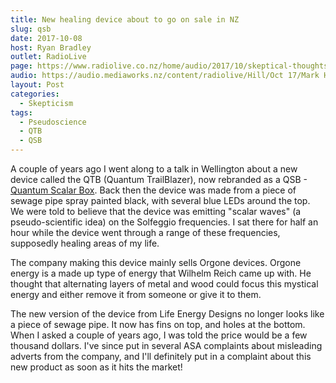 ```yaml
---
title: New healing device about to go on sale in NZ
slug: qsb
date: 2017-10-08
host: Ryan Bradley
outlet: RadioLive
page: https://www.radiolive.co.nz/home/audio/2017/10/skeptical-thoughts-with-mark-honeychurch.html
audio: https://audio.mediaworks.nz/content/radiolive/Hill/Oct 17/Mark HoneyChurch 8_10_17.mp3
layout: Post
categories:
  - Skepticism
tags:
  - Pseudoscience
  - QTB
  - QSB
---
```


A couple of years ago I went along to a talk in Wellington about a new device called the QTB (Quantum TrailBlazer), now rebranded as a QSB - [Quantum Scalar Box](http://life-energy.org/qsb/). Back then the device was made from a piece of sewage pipe spray painted black, with several blue LEDs around the top. We were told to believe that the device was emitting "scalar waves" (a pseudo-scientific idea) on the Solfeggio frequencies. I sat there for half an hour while the device went through a range of these frequencies, supposedly healing areas of my life.

<!-- more -->

The company making this device mainly sells Orgone devices. Orgone energy is a made up type of energy that Wilhelm Reich came up with. He thought that alternating layers of metal and wood could focus this mystical energy and either remove it from someone or give it to them.

The new version of the device from Life Energy Designs no longer looks like a piece of sewage pipe. It now has fins on top, and holes at the bottom. When I asked a couple of years ago, I was told the price would be a few thousand dollars. I've since put in several ASA complaints about misleading adverts from the company, and I'll definitely put in a complaint about this new product as soon as it hits the market!
